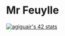 # Mr Feuylle

[![agiguair's 42 stats](https://badge.mediaplus.ma/black/agiguair?1337Badge=off&UM6P=off)]((https://profile.intra.42.fr/users/agiguair)https://profile.intra.42.fr/users/agiguair)
